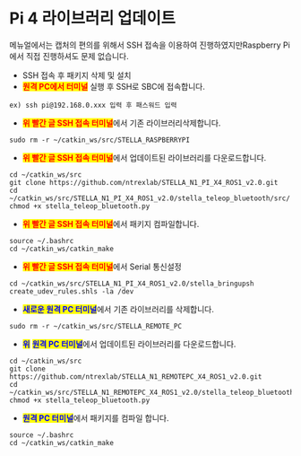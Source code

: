 # Pi 4 라이브러리 업데이트

메뉴얼에서는 캡처의 편의를 위해서 SSH 접속을 이용하여 진행하였지만Raspberry Pi에서 직접 진행하셔도 문제 없습니다.​

* SSH 접속 후 패키지 삭제 및 설치
* <mark style="color:red;">**원격 PC에서 터미널**</mark> 실행 후 SSH로 SBC에 접속합니다.

```
ex) ssh pi@192.168.0.xxx 입력 후 패스워드 입력
```

* <mark style="color:red;">**위 빨간 글 SSH 접속 터미널**</mark>에서 기존 라이브러리삭제합니다.

```
sudo rm -r ~/catkin_ws/src/STELLA_RASPBERRYPI
```

* <mark style="color:red;">**위 빨간 글 SSH 접속 터미널**</mark>에서 업데이트된 라이브러리를 다운로드합니다.

```
cd ~/catkin_ws/src
git clone https://github.com/ntrexlab/STELLA_N1_PI_X4_ROS1_v2.0.git
cd ~/catkin_ws/src/STELLA_N1_PI_X4_ROS1_v2.0/stella_teleop_bluetooth/src/
chmod +x stella_teleop_bluetooth.py
```

* <mark style="color:red;">**위 빨간 글 SSH 접속 터미널**</mark>에서 패키지 컴파일합니다.

```
source ~/.bashrc
cd ~/catkin_ws/catkin_make
```

* <mark style="color:red;">**위 빨간 글 SSH 접속 터미널**</mark>에서 Serial 통신설정

```
cd ~/catkin_ws/src/STELLA_N1_PI_X4_ROS1_v2.0/stella_bringupsh create_udev_rules.shls -la /dev
```

* <mark style="color:blue;">**새로운 원격 PC 터미널**</mark>에서 기존 라이브러리를 삭제합니다.

```
sudo rm -r ~/catkin_ws/src/STELLA_REMOTE_PC
```

* <mark style="color:blue;">**위**</mark> <mark style="color:blue;">**원격 PC 터미널**</mark>에서 업데이트된 라이브러리를 다운로드합니다.

```
cd ~/catkin_ws/src
git clone https://github.com/ntrexlab/STELLA_N1_REMOTEPC_X4_ROS1_v2.0.git
cd ~/catkin_ws/src/STELLA_N1_REMOTEPC_X4_ROS1_v2.0/stella_teleop_bluetooth/src/
chmod +x stella_teleop_bluetooth.py
```

* <mark style="color:blue;">**원격 PC 터미널**</mark>에서 패키지를 컴파일 합니다.

```
source ~/.bashrc
cd ~/catkin_ws/catkin_make
```

